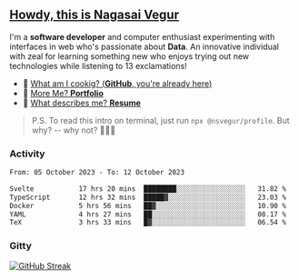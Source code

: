
## [Howdy, this is Nagasai Vegur](https://nsvegur.me/)

I'm a **software developer** and computer enthusiast experimenting with interfaces in web who's passionate about **Data**. An innovative individual with zeal for learning something new who enjoys trying out new technologies while listening to 13 exclamations!

- 🍔 [What am I cookig? (**GitHub**, you're already here)](https://github.com/NSVEGUR)
- 👻 [More Me? **Portfolio**](https://nsvegur.me/)
- 🔭 [What describes me? **Resume**](https://nsvegur.me/resume)

> P.S. To read this intro on terminal, just run `npx @nsvegur/profile`. But why? -- why not? 🤷🏻‍♂️

### Activity

<!--START_SECTION:waka-->

```txt
From: 05 October 2023 - To: 12 October 2023

Svelte           17 hrs 20 mins  ████████░░░░░░░░░░░░░░░░░   31.82 %
TypeScript       12 hrs 32 mins  █████▓░░░░░░░░░░░░░░░░░░░   23.03 %
Docker           5 hrs 56 mins   ██▓░░░░░░░░░░░░░░░░░░░░░░   10.90 %
YAML             4 hrs 27 mins   ██░░░░░░░░░░░░░░░░░░░░░░░   08.17 %
TeX              3 hrs 33 mins   █▓░░░░░░░░░░░░░░░░░░░░░░░   06.54 %
```

<!--END_SECTION:waka-->

### Gitty

[![GitHub Streak](http://github-profile-summary-cards.vercel.app/api/cards/profile-details?username=NSVEGUR&theme=github_dark)]('https://github.com/NSVEGUR')

